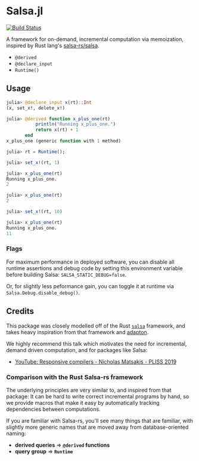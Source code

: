 # Salsa.jl

[![Build Status](https://travis-ci.com/RelationalAI-oss/Salsa.jl.svg?branch=master)](https://travis-ci.com/RelationalAI-oss/Salsa.jl)

A framework for on-demand, incremental computation via memoization, inspired by Rust lang's
[salsa-rs/salsa](https://github.com/salsa-rs/salsa).

- `@derived`
- `@declare_input`
- `Runtime()`


## Usage

```julia
julia> @declare_input x(rt)::Int
(x, set_x!, delete_x!)

julia> @derived function x_plus_one(rt)
           println("Running x_plus_one.")
           return x(rt) + 1
       end
x_plus_one (generic function with 1 method)
```
```julia
julia> rt = Runtime();

julia> set_x!(rt, 1)

julia> x_plus_one(rt)
Running x_plus_one.
2

julia> x_plus_one(rt)
2

julia> set_x!(rt, 10)

julia> x_plus_one(rt)
Running x_plus_one.
11
```

### Flags

For maximum performance in deployed software, you can disable all runtime assertions and debug code by setting this environment variable before building Salsa: `SALSA_STATIC_DEBUG=false`.

Or, for slightly less peformance gain, you can toggle it at runtime via `Salsa.Debug.disable_debug()`.


## Credits
This package was closely modelled off of the Rust
[`salsa`](https://github.com/salsa-rs/salsa) framework, and takes heavy inspiration from
that framework and [adapton](http://adapton.org/).

We highly recommend this talk which motivates the need for incremental, demand driven
computation, and for packages like Salsa:
- [YouTube: Responsive compilers - Nicholas Matsakis - PLISS 2019](https://www.youtube.com/watch?v=N6b44kMS6OM&t=984s)

### Comparison with the Rust Salsa-rs framework
The underlying principles are very similar to, and inspired from that package:
It can be hard to write correct incremental programs by hand, so we provide macros
that make it easy by automatically tracking dependencies between computations.

If you are familiar with Salsa-rs, you'll see many things that are familiar, with
slightly more generic names that are moved away from database-oriented naming:
- **derived queries** => **`@derived` functions**
- **query group** => **`Runtime`**
